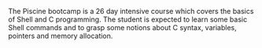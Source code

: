 The Piscine bootcamp is a 26 day intensive course which covers the basics of Shell and C programming. The student is expected to learn some basic Shell commands and to grasp some notions about C syntax, variables, pointers and memory allocation.
